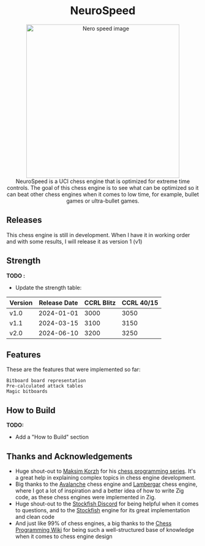 <div align="center">
    <h1>NeuroSpeed</h1>
    <img src="https://github.com/lovc21/NeroSpeed/blob/main/.docs/img/nerospeed.jpg"
         width="400" height="400" alt="Nero speed image">
</div>

<div align="center">
NeuroSpeed is a UCI chess engine that is optimized for extreme time controls. The goal of this chess engine is to see what can be optimized so it can beat other chess engines when it comes to low time, for example, bullet games or ultra-bullet games.
</div>

## Releases

This chess engine is still in development. When I have it in working order and with some results, I will release it as version 1 (v1)

## Strength

**TODO :**

- Update the strength table:

| Version | Release Date | CCRL Blitz | CCRL 40/15 |
|---------|--------------|------------|------------|
| v1.0    | 2024-01-01   | 3000       | 3050       |
| v1.1    | 2024-03-15   | 3100       | 3150       |
| v2.0    | 2024-06-10   | 3200       | 3250       |

## Features

  These are the features that were implemented so far:

    Bitboard board representation 
    Pre-calculated attack tables 
    Magic bitboards

## How to Build

**TODO:**

- Add a "How to Build" section

## Thanks and Acknowledgements

- Huge shout-out to [Maksim Korzh](https://github.com/maksimKorzh) for his [chess programming series](https://www.youtube.com/playlist?list=PLmN0neTso3Jxh8ZIylk74JpwfiWNI76Cs). It's a great help in explaining complex topics in chess engine development.
- Big thanks to the [Avalanche](https://github.com/SnowballSH/Avalanche) chess engine and [Lambergar](https://github.com/jabolcni/Lambergar) chess engine, where I got a lot of inspiration and a better idea of how to write Zig code, as these chess engines were implemented in Zig.
- Huge shout-out to the [Stockfish Discord](https://discord.com/invite/GWDRS3kU6R) for being helpful when it comes to questions, and to the [Stockfish](https://github.com/official-stockfish/Stockfish) engine for its great implementation and clean code
- And just like 99% of chess engines, a big thanks to the [Chess Programming Wiki](https://www.chessprogramming.org/Main_Page) for being such a well-structured base of knowledge when it comes to chess engine design
